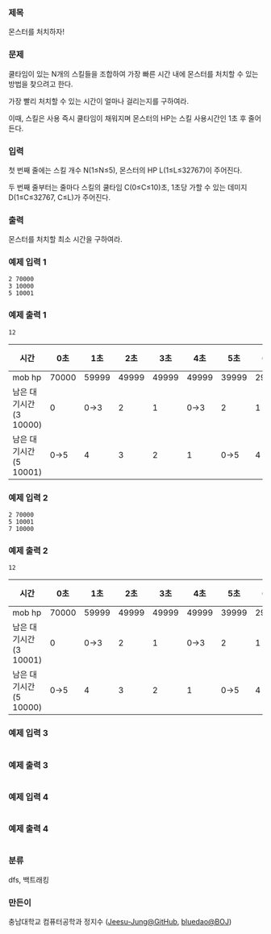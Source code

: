 ### 제목
몬스터를 처치하자!

### 문제
<p>쿨타임이 있는 N개의 스킬들을 조합하여 가장 빠른 시간 내에 몬스터를 처치할 수 있는 방법을 찾으려고 한다.</p>
<p>가장 빨리 처치할 수 있는 시간이 얼마나 걸리는지를 구하여라.</p>
<p>이때, 스킬은 사용 즉시 쿨타임이 채워지며 몬스터의 HP는 스킬 사용시간인 1초 후 줄어든다.</p>


### 입력
<p>첫 번째 줄에는 스킬 개수 N(1&le;N&le;5), 몬스터의 HP L(1&le;L&le;32767)이 주어진다.</p>
<p>두 번째 줄부터는 줄마다 스킬의 쿨타임 C(0&le;C&le;10)초, 1초당 가할 수 있는 데미지 D(1&le;C&le;32767, C&le;L)가 주어진다.</p>


### 출력
<p>몬스터를 처치할 최소 시간을 구하여라.</p>

### 예제 입력 1
```
2 70000
3 10000
5 10001

```

### 예제 출력 1
```
12
```
|시간|0초|1초|2초|3초|4초|5초|6초|7초|8초|9초|10초|11초|12초|
|------|---|---|---|---|---|---|---|---|---|---|---|---|---|
|mob hp|70000|59999|49999|49999|49999|39999|29998|29998|19998|19998|19998|9997|-3|
|남은 대기시간(3 10000)|0|0->3|2|1|0->3|2|1|0->3|2|1|0|0->3|2|
|남은 대기시간(5 10001)|0->5|4|3|2|1|0->5|4|3|2|1|0->5|0|0|

### 예제 입력 2
```
2 70000
5 10001
7 10000
```

### 예제 출력 2
```
12
```
|시간|0초|1초|2초|3초|4초|5초|6초|7초|8초|9초|10초|11초|12초|
|------|---|---|---|---|---|---|---|---|---|---|---|---|---|
|mob hp|70000|59999|49999|49999|49999|39999|29998|29998|19998|19998|19998|9997|-3|
|남은 대기시간(3 10001)|0|0->3|2|1|0->3|2|1|0->3|2|1|0->3|2|1|
|남은 대기시간(5 10000)|0->5|4|3|2|1|0->5|4|3|2|1|0|0->5|4|

### 예제 입력 3
```

```

### 예제 출력 3
```

```


### 예제 입력 4
```

```

### 예제 출력 4
```

```

### 분류
dfs, 백트래킹

### 만든이
충남대학교 컴퓨터공학과 정지수 ([Jeesu-Jung@GitHub](https://github.com/Jeesu-Jung), [bluedao@BOJ](https://www.acmicpc.net/user/bluedao))